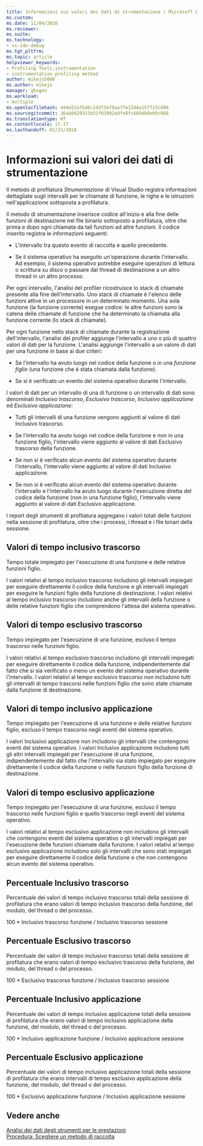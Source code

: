 ```yaml
---
title: Informazioni sui valori dei dati di strumentazione | Microsoft Docs
ms.custom: 
ms.date: 11/04/2016
ms.reviewer: 
ms.suite: 
ms.technology:
- vs-ide-debug
ms.tgt_pltfrm: 
ms.topic: article
helpviewer_keywords:
- Profiling Tools,instrumentation
- instrumentation profiling method
author: mikejo5000
ms.author: mikejo
manager: ghogen
ms.workload:
- multiple
ms.openlocfilehash: d44e53afbd6c1d3f3ef8aa7fe1546a157f13cd96
ms.sourcegitcommit: 36ab8429333b31f03992a9fe8fc669db8e09c968
ms.translationtype: HT
ms.contentlocale: it-IT
ms.lasthandoff: 02/21/2018
---
```

# <a name="understanding-instrumentation-data-values"></a>Informazioni sui valori dei dati di strumentazione

Il metodo di profilatura *Strumentazione* di Visual Studio registra informazioni dettagliate sugli intervalli per le chiamate di funzione, le righe e le istruzioni nell'applicazione sottoposta a profilatura.

Il metodo di strumentazione inserisce codice all'inizio e alla fine delle funzioni di destinazione nel file binario sottoposto a profilatura, oltre che prima e dopo ogni chiamata da tali funzioni ad altre funzioni. Il codice inserito registra le informazioni seguenti:

- L'intervallo tra questo evento di raccolta e quello precedente.

- Se il sistema operativo ha eseguito un'operazione durante l'intervallo. Ad esempio, il sistema operativo potrebbe eseguire operazioni di lettura o scrittura su disco o passare dal thread di destinazione a un altro thread in un altro processo.

Per ogni intervallo, l'analisi del profiler ricostruisce lo stack di chiamate presente alla fine dell'intervallo. Uno stack di chiamate è l'elenco delle funzioni attive in un processore in un determinato momento. Una sola funzione (la funzione corrente) esegue codice: le altre funzioni sono la catena delle chiamate di funzione che ha determinato la chiamata alla funzione corrente (lo stack di chiamate).

Per ogni funzione nello stack di chiamate durante la registrazione dell'intervallo, l'analisi del profiler aggiunge l'intervallo a uno o più di quattro valori di dati per la funzione. L'analisi aggiunge l'intervallo a un valore di dati per una funzione in base ai due criteri:

- Se l'intervallo ha avuto luogo nel codice della funzione o in una *funzione figlio* (una funzione che è stata chiamata dalla funzione).

- Se si è verificato un evento del sistema operativo durante l'intervallo.

I valori di dati per un intervallo di una di funzione o un intervallo di dati sono denominati *Inclusivo trascorso*, *Esclusivo trascorso*, *Inclusivo applicazione* ed *Esclusivo applicazione*:

- Tutti gli intervalli di una funzione vengono aggiunti al valore di dati Inclusivo trascorso.

- Se l'intervallo ha avuto luogo nel codice della funzione e non in una funzione figlio, l'intervallo viene aggiunto al valore di dati Esclusivo trascorso della funzione.

- Se non si è verificato alcun evento del sistema operativo durante l'intervallo, l'intervallo viene aggiunto al valore di dati Inclusivo applicazione.

- Se non si è verificato alcun evento del sistema operativo durante l'intervallo e l'intervallo ha avuto luogo durante l'esecuzione diretta del codice della funzione (non in una funzione figlio), l'intervallo viene aggiunto al valore di dati Esclusivo applicazione.

I report degli strumenti di profilatura aggregano i valori totali delle funzioni nella sessione di profilatura, oltre che i processi, i thread e i file binari della sessione.

## <a name="elapsed-inclusive-values"></a>Valori di tempo inclusivo trascorso

Tempo totale impiegato per l'esecuzione di una funzione e delle relative funzioni figlio.

I valori relativi al tempo inclusivo trascorso includono gli intervalli impiegati per eseguire direttamente il codice della funzione e gli intervalli impiegati per eseguire le funzioni figlio della funzione di destinazione. I valori relativi al tempo inclusivo trascorso includono anche gli intervalli della funzione o delle relative funzioni figlio che comprendono l'attesa del sistema operativo.

## <a name="elapsed-exclusive-values"></a>Valori di tempo esclusivo trascorso

Tempo impiegato per l'esecuzione di una funzione, escluso il tempo trascorso nelle funzioni figlio.

I valori relativi al tempo esclusivo trascorso includono gli intervalli impiegati per eseguire direttamente il codice della funzione, indipendentemente dal fatto che si sia verificato o meno un evento del sistema operativo durante l'intervallo. I valori relativi al tempo esclusivo trascorso non includono tutti gli intervalli di tempo trascorsi nelle funzioni figlio che sono state chiamate dalla funzione di destinazione.

## <a name="application-inclusive-values"></a>Valori di tempo inclusivo applicazione

Tempo impiegato per l'esecuzione di una funzione e delle relative funzioni figlio, escluso il tempo trascorso negli eventi del sistema operativo.

I valori Inclusivo applicazione non includono gli intervalli che contengono eventi del sistema operativo. I valori Inclusivo applicazione includono tutti gli altri intervalli impiegati per l'esecuzione di una funzione, indipendentemente dal fatto che l'intervallo sia stato impiegato per eseguire direttamente il codice della funzione o nelle funzioni figlio della funzione di destinazione.

## <a name="application-exclusive-values"></a>Valori di tempo esclusivo applicazione

Tempo impiegato per l'esecuzione di una funzione, escluso il tempo trascorso nelle funzioni figlio e quello trascorso negli eventi del sistema operativo.

I valori relativi al tempo esclusivo applicazione non includono gli intervalli che contengono eventi del sistema operativo o gli intervalli impiegati per l'esecuzione delle funzioni chiamate dalla funzione. I valori relativi al tempo esclusivo applicazione includono solo gli intervalli che sono stati impiegati per eseguire direttamente il codice della funzione e che non contengono alcun evento del sistema operativo.

## <a name="elapsed-inclusive-percent"></a>Percentuale Inclusivo trascorso

Percentuale dei valori di tempo inclusivo trascorso totali della sessione di profilatura che erano valori di tempo inclusivo trascorso della funzione, del modulo, del thread o del processo.

100 * Inclusivo trascorso funzione / Inclusivo trascorso sessione

## <a name="elapsed-exclusive-percent"></a>Percentuale Esclusivo trascorso

Percentuale dei valori di tempo inclusivo trascorso totali della sessione di profilatura che erano valori di tempo esclusivo trascorso della funzione, del modulo, del thread o del processo.

100 * Esclusivo trascorso funzione / Inclusivo trascorso sessione

## <a name="application-inclusive-percent"></a>Percentuale Inclusivo applicazione

Percentuale dei valori di tempo inclusivo applicazione totali della sessione di profilatura che erano valori di tempo inclusivo applicazione della funzione, del modulo, del thread o del processo.

100 * Inclusivo applicazione funzione / Inclusivo applicazione sessione

## <a name="application-exclusive-percent"></a>Percentuale Esclusivo applicazione

Percentuale dei valori di tempo inclusivo applicazione totali della sessione di profilatura che erano intervalli di tempo esclusivo applicazione della funzione, del modulo, del thread o del processo.

100 * Esclusivo applicazione funzione / Inclusivo applicazione sessione

## <a name="see-also"></a>Vedere anche

[Analisi dei dati degli strumenti per le prestazioni](../profiling/analyzing-performance-tools-data.md)  
[Procedura: Scegliere un metodo di raccolta](../profiling/how-to-choose-collection-methods.md)